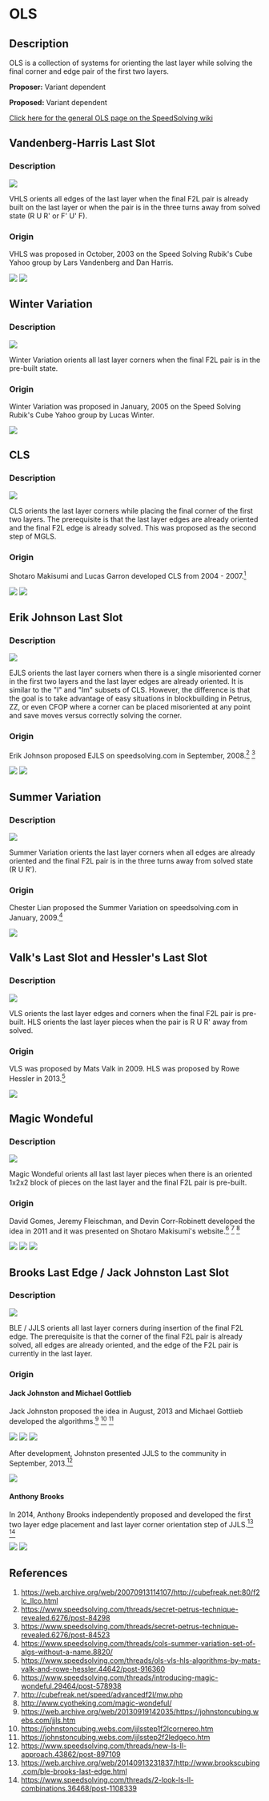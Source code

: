 # OLS

## Description

OLS is a collection of systems for orienting the last layer while solving the final corner and edge pair of the first two layers.

**Proposer:** Variant dependent

**Proposed:** Variant dependent

[Click here for the general OLS page on the SpeedSolving wiki](https://www.speedsolving.com/wiki/index.php/OLS)

## Vandenberg-Harris Last Slot

### Description

![](img/OLS/VHLSTypes.png)

VHLS orients all edges of the last layer when the final F2L pair is already built on the last layer or when the pair is in the three turns away from solved state (R U R' or F' U' F).

### Origin

VHLS was proposed in October, 2003 on the Speed Solving Rubik's Cube Yahoo group by Lars Vandenberg and Dan Harris.

![](img/OLS/VHLS1.png)
![](img/OLS/VHLS2.png)

## Winter Variation

### Description

![](img/OLS/WVType.png)

Winter Variation orients all last layer corners when the final F2L pair is in the pre-built state.

### Origin

Winter Variation was proposed in January, 2005 on the Speed Solving Rubik's Cube Yahoo group by Lucas Winter.

![](img/OLS/WV.png)

## CLS

### Description

![](img/OLS/CLSType.png)

CLS orients the last layer corners while placing the final corner of the first two layers. The prerequisite is that the last layer edges are already oriented and the final F2L edge is already solved. This was proposed as the second step of MGLS.

### Origin

Shotaro Makisumi and Lucas Garron developed CLS from 2004 - 2007.[<sup>1</sup>][1]

![](img/OLS/CLS1.png)
![](img/OLS/CLS2.png)

## Erik Johnson Last Slot

### Description

![](img/OLS/EJLSType.png)

EJLS orients the last layer corners when there is a single misoriented corner in the first two layers and the last layer edges are already oriented. It is similar to the "I" and "Im" subsets of CLS. However, the difference is that the goal is to take advantage of easy situations in blockbuilding in Petrus, ZZ, or even CFOP where a corner can be placed misoriented at any point and save moves versus correctly solving the corner.

### Origin

Erik Johnson proposed EJLS on speedsolving.com in September, 2008.[<sup>2</sup>][2] [<sup>3</sup>][3]

![](img/OLS/EJLS1.png)
![](img/OLS/EJLS2.png)

## Summer Variation

### Description

![](img/OLS/SVType.png)

Summer Variation orients the last layer corners when all edges are already oriented and the final F2L pair is in the three turns away from solved state (R U R').

### Origin

Chester Lian proposed the Summer Variation on speedsolving.com in January, 2009.[<sup>4</sup>][4]

![](img/OLS/SV.png)

## Valk's Last Slot and Hessler's Last Slot

### Description

![](img/OLS/SVType.png)

VLS orients the last layer edges and corners when the final F2L pair is pre-built. HLS orients the last layer pieces when the pair is R U R' away from solved.

### Origin

VLS was proposed by Mats Valk in 2009. HLS was proposed by Rowe Hessler in 2013.[<sup>5</sup>][5]

![](img/OLS/VLS-HLS.png)

## Magic Wondeful

### Description

![](img/OLS/MWType.png)

Magic Wondeful orients all last last layer pieces when there is an oriented 1x2x2 block of pieces on the last layer and the final F2L pair is pre-built.

### Origin

David Gomes, Jeremy Fleischman, and Devin Corr-Robinett developed the idea in 2011 and it was presented on Shotaro Makisumi's website.[<sup>6</sup>][6] [<sup>7</sup>][7] [<sup>8</sup>][8]

![](img/OLS/MW1.png)
![](img/OLS/MW2.png)
![](img/OLS/MW3.png)

## Brooks Last Edge / Jack Johnston Last Slot

### Description

![](img/OLS/BLE-JJLSType.png)

BLE / JJLS orients all last layer corners during insertion of the final F2L edge. The prerequisite is that the corner of the final F2L pair is already solved, all edges are already oriented, and the edge of the F2L pair is currently in the last layer.

### Origin

#### Jack Johnston and Michael Gottlieb

Jack Johnston proposed the idea in August, 2013 and Michael Gottlieb developed the algorithms.[<sup>9</sup>][9] [<sup>10</sup>][10] [<sup>11</sup>][11]

![](img/OLS/BLE-JJLS1.png)
![](img/OLS/BLE-JJLS2.png)
![](img/OLS/BLE-JJLS3.png)

After development, Johnston presented JJLS to the community in September, 2013.[<sup>12</sup>][12]

![](img/OLS/BLE-JJLS.png)

#### Anthony Brooks

In 2014, Anthony Brooks independently proposed and developed the first two layer edge placement and last layer corner orientation step of JJLS.[<sup>13</sup>][13] [<sup>14</sup>][14]

![](img/OLS/BLE1.png)
![](img/OLS/BLE2.png)

## References

1. https://web.archive.org/web/20070913114107/http://cubefreak.net:80/f2lc_llco.html
2. https://www.speedsolving.com/threads/secret-petrus-technique-revealed.6276/post-84298
3. https://www.speedsolving.com/threads/secret-petrus-technique-revealed.6276/post-84523
4. https://www.speedsolving.com/threads/cols-summer-variation-set-of-algs-without-a-name.8820/
5. https://www.speedsolving.com/threads/ols-vls-hls-algorithms-by-mats-valk-and-rowe-hessler.44642/post-916360
6. https://www.speedsolving.com/threads/introducing-magic-wondeful.29464/post-578938
7. http://cubefreak.net/speed/advancedf2l/mw.php
8. http://www.cyotheking.com/magic-wondeful/
9. https://web.archive.org/web/20130919142035/https://johnstoncubing.webs.com/jjls.htm
10. https://johnstoncubing.webs.com/jjlsstep1f2lcornereo.htm
11. https://johnstoncubing.webs.com/jjlsstep2f2ledgeco.htm
12. https://www.speedsolving.com/threads/new-ls-ll-approach.43862/post-897109
13. https://web.archive.org/web/20140913231837/http://www.brookscubing.com/ble-brooks-last-edge.html
14. https://www.speedsolving.com/threads/2-look-ls-ll-combinations.36468/post-1108339

[1]: https://web.archive.org/web/20070913114107/http://cubefreak.net:80/f2lc_llco.html
[2]: https://www.speedsolving.com/threads/secret-petrus-technique-revealed.6276/post-84298
[3]: https://www.speedsolving.com/threads/secret-petrus-technique-revealed.6276/post-84523
[4]: https://www.speedsolving.com/threads/cols-summer-variation-set-of-algs-without-a-name.8820/
[5]: https://www.speedsolving.com/threads/ols-vls-hls-algorithms-by-mats-valk-and-rowe-hessler.44642/post-916360
[6]: https://www.speedsolving.com/threads/introducing-magic-wondeful.29464/post-578938
[7]: http://cubefreak.net/speed/advancedf2l/mw.php
[8]: http://www.cyotheking.com/magic-wondeful/
[9]: https://web.archive.org/web/20130919142035/https://johnstoncubing.webs.com/jjls.htm
[10]: https://johnstoncubing.webs.com/jjlsstep1f2lcornereo.htm
[11]: https://johnstoncubing.webs.com/jjlsstep2f2ledgeco.htm
[12]: https://www.speedsolving.com/threads/new-ls-ll-approach.43862/post-897109
[13]: https://web.archive.org/web/20140913231837/http://www.brookscubing.com/ble-brooks-last-edge.html
[14]: https://www.speedsolving.com/threads/2-look-ls-ll-combinations.36468/post-1108339